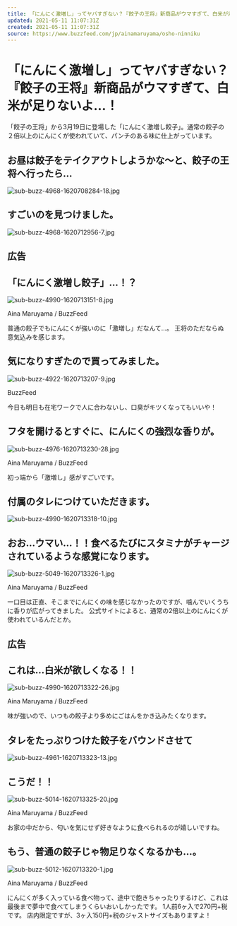 ```yaml
---
title: 「にんにく激増し」ってヤバすぎない？『餃子の王将』新商品がウマすぎて、白米が足りないよ…！
updated: 2021-05-11 11:07:31Z
created: 2021-05-11 11:07:31Z
source: https://www.buzzfeed.com/jp/ainamaruyama/osho-ninniku
---
```


# 「にんにく激増し」ってヤバすぎない？『餃子の王将』新商品がウマすぎて、白米が足りないよ…！

「餃子の王将」から3月19日に登場した「にんにく激増し餃子」。通常の餃子の２倍以上のにんにくが使われていて、パンチのある味に仕上がっています。

##  お昼は餃子をテイクアウトしようかな〜と、餃子の王将へ行ったら…

![sub-buzz-4968-1620708284-18.jpg](../_resources/sub-buzz-4968-1620708284-18.jpg)

##  すごいのを見つけました。

![sub-buzz-4968-1620712956-7.jpg](../_resources/sub-buzz-4968-1620712956-7.jpg)

## 広告

##  「にんにく激増し餃子」…！？

![sub-buzz-4990-1620713151-8.jpg](../_resources/sub-buzz-4990-1620713151-8.jpg)

Aina Maruyama / BuzzFeed

普通の餃子でもにんにくが強いのに「激増し」だなんて…。
王将のただならぬ意気込みを感じます。

##  気になりすぎたので買ってみました。

![sub-buzz-4922-1620713207-9.jpg](../_resources/sub-buzz-4922-1620713207-9.jpg)

BuzzFeed

今日も明日も在宅ワークで人に合わないし、口臭がキツくなってもいいや！

##  フタを開けるとすぐに、にんにくの強烈な香りが。

![sub-buzz-4976-1620713230-28.jpg](../_resources/sub-buzz-4976-1620713230-28.jpg)

Aina Maruyama / BuzzFeed

初っ端から「激増し」感がすごいです。

##  付属のタレにつけていただきます。

![sub-buzz-4990-1620713318-10.jpg](../_resources/sub-buzz-4990-1620713318-10.jpg)

##  おお…ウマい…！！食べるたびにスタミナがチャージされているような感覚になります。

![sub-buzz-5049-1620713326-1.jpg](../_resources/sub-buzz-5049-1620713326-1.jpg)

Aina Maruyama / BuzzFeed

一口目は正直、そこまでにんにくの味を感じなかったのですが、噛んでいくうちに香りが広がってきました。
公式サイトによると、通常の2倍以上のにんにくが使われているんだとか。

## 広告

##  これは…白米が欲しくなる！！

![sub-buzz-4990-1620713322-26.jpg](../_resources/sub-buzz-4990-1620713322-26.jpg)

Aina Maruyama / BuzzFeed

味が強いので、いつもの餃子より多めにごはんをかき込みたくなります。

##  タレをたっぷりつけた餃子をバウンドさせて

![sub-buzz-4961-1620713323-13.jpg](../_resources/sub-buzz-4961-1620713323-13.jpg)

##  こうだ！！

![sub-buzz-5014-1620713325-20.jpg](../_resources/sub-buzz-5014-1620713325-20.jpg)

Aina Maruyama / BuzzFeed

お家の中だから、匂いを気にせず好きなように食べられるのが嬉しいですね。

##  もう、普通の餃子じゃ物足りなくなるかも…。

![sub-buzz-5012-1620713320-1.jpg](../_resources/sub-buzz-5012-1620713320-1.jpg)

Aina Maruyama / BuzzFeed

にんにくが多く入っている食べ物って、途中で飽きちゃったりするけど、これは最後まで夢中で食べてしまうくらいおいしかったです。
1人前6ヶ入で270円+税です。
店内限定ですが、3ヶ入150円+税のジャストサイズもありますよ！